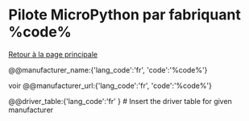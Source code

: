 # Pilote MicroPython par fabriquant %code%
[Retour à la page principale](../readme.md)

@@manufacturer_name:{'lang_code':'fr', 'code':'%code%'}


voir
@@manufacturer_url:{'lang_code':'fr', 'code':'%code%'}

@@driver_table:{'lang_code':'fr' } # Insert the driver table for given manufacturer
